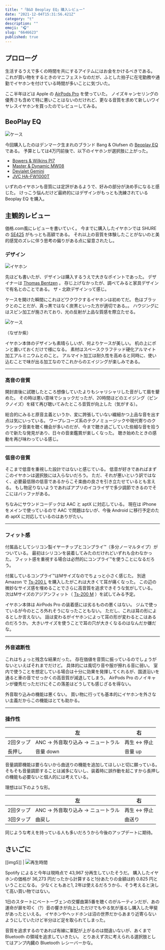 ```yaml
---
title: "「B&O Beoplay EQ」購入レビュー"
date: "2021-12-04T15:31:56.421Z"
category: "t"
description: ""
emoji: "🎧"
slug: "6646623"
published: true
---
```


## プロローグ

生活するうえで多くの時間を共にするアイテムにはお金をかけるべきである。
これが買い物をするときのマニフェストなのだが、ふとした拍子に在宅勤務や通勤でイヤホンを付けている時間が多いことに気づいた。

ここ半年ほどは Apple の [AirPods Pro](https://www.amazon.co.jp/Apple-%E3%82%A2%E3%83%83%E3%83%97%E3%83%AB-MWP22J-A-AirPods/dp/B07ZPS4FSW) を使っていた。
ノイズキャンセリングの優秀さも含めて特に悪いことはないのだけれど、更なる音質を求めて新しいワイヤレスイヤホンを買ったのでレビューしてみる。

## BeoPlay EQ

![ケース](01.jpg)

今回購入したのはデンマーク生まれのブランド Bang & Olufsen の [Beoplay EQ](https://www.amazon.co.jp/Bang-Olufsen-ノイズキャンセリング完全ワイヤレスイヤホン-Beoplay-Adaptive対応/dp/B08WLXRHFJ) である。
予算としては4万円前後で、以下のイヤホンが選択肢に上がった。

* [Bowers & Wilkins PI7](https://www.amazon.co.jp/Bowers-Wilkins-Sound-完全ワイヤレス・インイヤーヘッドホン-PI7/dp/B092473GYM)
* [Master & Dynamic MW08](https://www.amazon.co.jp/Master-Dynamic-ノイズキャンセリング完全ワイヤレスイヤホン-連続再生12時間-Apt-X対応/dp/B091G2BX1M)
* [Devialet Gemini](https://www.amazon.co.jp/Devialet-Inc-LX608-完全ワイヤレスANCイヤホン-Gemini/dp/B08KSM9W7X)
* [JVC HA-FW1000T](https://www.amazon.co.jp/JVCケンウッド-HA-FW1000T-完全ワイヤレスイヤホン-ノイズキャンセリング機能-ウッドドームカーボン振動板/dp/B09HGGWSZL)

いずれのイヤホンも音質には定評があるようで、好みの部分が決め手になると感じた。
けっこう悩んだけど最終的にはデザインがもっとも洗練されている Beoplay EQ を購入。

## 主観的レビュー

価格.com風にレビューを書いていく。
今までに購入したイヤホンでは SHURE の [SE425](https://www.amazon.co.jp/SHURE-SEシリーズ-SE425-SE425-CL-【国内正規品】/dp/B07DNKZ74Y) がもっとも高額である。
それ以上の音質を体験したことがないのと美的感覚のズレに伴う思考の偏りがある点に留意されたし。

### デザイン

![イヤホン](02.jpg)

先ほども書いたが、デザインは購入するうえで大きなポイントであった。
デザイナーは [Thomas Bentzen](https://thomasbentzen.com/) 。
存じ上げなかったが、調べてみると家具デザインで有名とのことである。
ザ・北欧デザインって感じ。

ケースを開けた瞬間にこれほどワクワクするイヤホンは初めてだ。
色はブラックとのことだが、真っ黒ではなく炭黒といった方が適切である。。
ハウジングにはスピン加工が施されており、光の反射が上品な質感を際立たせる。

![ケース](03.jpg)

（なぜか紫）

イヤホン本体のデザインも素晴らしいが、何よりケースが美しい。
机の上にポンと置いておくだけで様になる。
素材はスペースクラフテッド硬化アルマイト加工アルミニウムとのこと。
アルマイト加工は耐久性を高めると同時に、使い込むことで味が出る加工なのでこれからのエイジングが楽しみである。

***

### 高音の音質

開封直後に試聴したところ想像していたよりもシャリシャリした音がして眉を顰めた。
その時は悪い意味でショックだったが、20時間ほどのエイジング（ピンクノイズ）を経て再び聴いてみたところ音質が向上した（気がする）。

総合的にみると原音主義というか、変に誇張していない繊細かつ上品な音を出す点は気にいっている。
ワープレコーズ系のテクノミュージックや現代寄りのクラシック音楽を聴く機会が多いのだが、今まで聴き過ごしていた些細な音を拾うので新たな発見があり、日々の音楽鑑賞が楽しくなった。
聴き始めたときの感動を再び味わっている感じ。

***

### 低音の音質

そこまで低音を重視した設計ではないと感じている。
低音が好きであればまずこのイヤホンは選択肢には入らないだろう。
ただ、それが悪いという訳ではなく、必要最低限の低音であるからこそ楽曲の良さを引き立たせているとも言える。
もし物足りないようであればアプリのイコライザで多少調節できるのでそこにはバッファがある。

ちなみにサウンドコーデックは AAC と aptX に対応している。
現在は iPhone をメインで使っているので AAC で問題はないが、今後 Android に移行予定のため aptX に対応しているのはありがたい。

***

### フィット感

付属品としてシリコン製イヤーチップとコンプライ™（多分ノーマルタイプ）がついている。
最初はシリコンを装着してみたのだけれどいずれも合わなかった。
フィット感を重視する場合は必然的にコンプライ™を使うことになるだろう。

付属しているコンプライ™はMサイズなのでちょっと小さく感じた。
別途 Amazon で [Ts-200 L](https://www.amazon.co.jp/gp/product/B00DGNON1K) を購入したがこれは大きくて耳が痛くなった。
この辺の微妙なサイズ感を埋めることでさらに高音質を追求できそうな気がしている。
次はMサイズのアジアンフィット（ [Ts-200 M](https://www.amazon.co.jp/Comply-WF-SP700N-イヤホンアップグレード-脱落防止イヤーピース-「国内正規品」HC23-20502-01/dp/B01GDJNCBA) ）を試してみる予定。

イヤホン本体は AirPods Pro の装着感には劣るものの悪くはない。
ジムで使っているが今のところ外れそうになったこともない。
ただし、これは耳の形によるとしか言えない。
話は変わるがイヤホンによって耳の形が変わるとこはあるのだろうか。
大きいサイズを使うことで耳の穴が大きくなるのはなんだか嫌だな。

***

### 外音遮断性

これはちょっと残念な結果だった。
存在価値を音質に振っているのでしょうがないといえばそれまでだけど。
具体的には風切り音や服が擦れる音に弱い。
室内で使うことを想定している場合は十分に効果を発揮してくれるが、国道沿いを通ると車の音でせっかくの高音質が減退してしまう。
AirPods Pro のノイキャンが優秀だっただけにそこの落差はどうしても感じざるを得ない。

外音取り込みの機能は悪くない。
買い物に行っても基本的にイヤホンを外さない主義だからこの機能はとても助かる。

***

### 操作性

|| 左 | 右 |
| ---| --- | --- |
| 2回タップ | ANC -> 外音取り込み -> ニュートラル | 再生 <-> 停止 |
| 長押し | 音量 down | 音量 up |

音量調節機能は要らないから曲送りの機能を追加してほしいと切に願っている。
そもそも音量調節することは滅多にないし、装着時に誤作動を起こすから長押しの機能も必要ないと個人的には考えている。

理想は以下のような形。

|| 左 | 右 |
| ---| --- | --- |
| 2回タップ | ANC -> 外音取り込み -> ニュートラル | 再生 <-> 停止 |
| 3回タップ | 曲戻し | 曲送り |

同じような考えを持っている人も多いだろうから今後のアップデートに期待。

## さいごに

[[imgS]]
| ![再生時間](04.jpg)

Spotify によると今年は現時点で 43,967 分再生していたそうだ。
購入したイヤホンの価格が 36,273 円だったから計算すると1分あたりの金額は約 0.825 円ということになる。
少なくともあと1, 2年は使えるだろうから、そう考えると決して高い買い物ではない。

1日のスタートにベートーヴェンの交響曲第5番を聴くのがルーティンだが、あの運命が扉を叩く（?）音の響きが向上しただけでもやる気が漲るし購入した甲斐があったといえる。
イヤホンやヘッドホンは沼の世界だからあまり近寄らないようにしていたけど半分ほど足を取られてしまった。

音質を追求するのであれば有線に軍配が上がるのは間違いないが、あくまで Bluetooth の領域を追求していきたい。
とりあえず次に考えられる選択肢としてはアンプ内臓の Bluetooth レシーバーかな。
